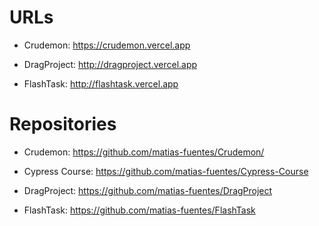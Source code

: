 # URLs

-   Crudemon: https://crudemon.vercel.app

-   DragProject: http://dragproject.vercel.app

-   FlashTask: http://flashtask.vercel.app

# Repositories

-   Crudemon: https://github.com/matias-fuentes/Crudemon/

-   Cypress Course: https://github.com/matias-fuentes/Cypress-Course

-   DragProject: https://github.com/matias-fuentes/DragProject

-   FlashTask: https://github.com/matias-fuentes/FlashTask
